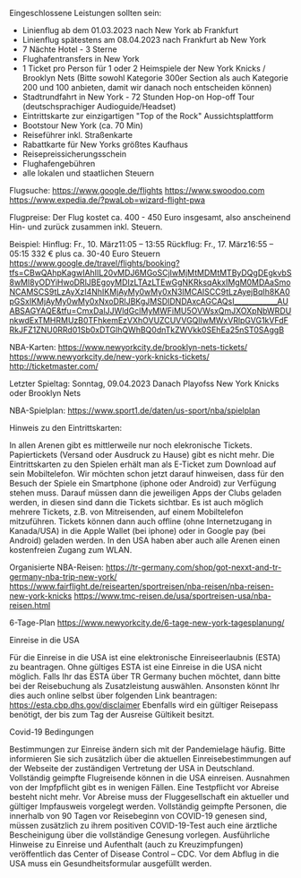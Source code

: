 Eingeschlossene Leistungen sollten sein:

- Linienflug ab dem 01.03.2023 nach New York ab Frankfurt
- Linienflug spätestens am 08.04.2023 nach Frankfurt ab New York 
- 7 Nächte Hotel - 3 Sterne
- Flughafentransfers in New York
- 1 Ticket pro Person für 1 oder 2 Heimspiele der New York Knicks / Brooklyn Nets (Bitte sowohl Kategorie 300er Section als auch Kategorie 200 und 100 anbieten, damit wir danach noch entscheiden können)
- Stadtrundfahrt in New York - 72 Stunden Hop-on Hop-off Tour (deutschsprachiger Audioguide/Headset)
- Eintrittskarte zur einzigartigen "Top of the Rock" Aussichtsplattform
- Bootstour New York (ca. 70 Min)
- Reiseführer inkl. Straßenkarte
- Rabattkarte für New Yorks größtes Kaufhaus
- Reisepreissicherungsschein
- Flughafengebühren
- alle lokalen und staatlichen Steuern


Flugsuche:
https://www.google.de/flights
https://www.swoodoo.com
https://www.expedia.de/?pwaLob=wizard-flight-pwa

Flugpreise:
Der Flug kostet ca. 400 - 450 Euro insgesamt, also anscheinend Hin- und zurück zusammen inkl. Steuern.

Beispiel: 
Hinflug: Fr., 10. März11:05 – 13:55
Rückflug: Fr., 17. März16:55 – 05:15
332 € plus ca. 30-40 Euro Steuern
https://www.google.de/travel/flights/booking?tfs=CBwQAhpKagwIAhIIL20vMDJ6MGoSCjIwMjMtMDMtMTByDQgDEgkvbS8wMl8yODYiHwoDRlJBEgoyMDIzLTAzLTEwGgNKRksqAkxIMgM0MDAaSmoNCAMSCS9tLzAyXzI4NhIKMjAyMy0wMy0xN3IMCAISCC9tLzAyejBqIh8KA0pGSxIKMjAyMy0wMy0xNxoDRlJBKgJMSDIDNDAxcAGCAQsI____________AUABSAGYAQE&tfu=CmxDalJJWldGclMyMWFiMU5OVWsxQmJXOXpNbWRDUnkwdExTMHRMUzB0TFhkemEzVXhOVUZCUVVGQlIwMWxVRlpGVG1kVFdFRkJFZ1ZNU0RRd01Sb0xDTGlhQWhBQ0dnTkZWVkk0SEhEa25nST0SAggB


NBA-Karten:
https://www.newyorkcity.de/brooklyn-nets-tickets/
https://www.newyorkcity.de/new-york-knicks-tickets/
http://ticketmaster.com/

Letzter Spieltag: Sonntag, 09.04.2023
Danach Playofss
New York Knicks oder Brooklyn Nets

NBA-Spielplan:
https://www.sport1.de/daten/us-sport/nba/spielplan

Hinweis zu den Eintrittskarten:

In allen Arenen gibt es mittlerweile nur noch elekronische Tickets. Papiertickets (Versand oder Ausdruck zu Hause) gibt es nicht mehr. Die Eintrittskarten zu den Spielen erhält man als E-Ticket zum Download auf sein Mobiltelefon. 
Wir möchten schon jetzt darauf hinweisen, dass für den Besuch der Spiele ein Smartphone (iphone oder Android) zur Verfügung stehen muss. Darauf müssen dann die jeweiligen Apps der Clubs geladen werden, in diesen sind dann die Tickets sichtbar. 
Es ist auch möglich mehrere Tickets, z.B. von Mitreisenden, auf einem Mobiltelefon mitzuführen. Tickets können dann auch offline (ohne Internetzugang in Kanada/USA) in die Apple Wallet (bei iphone) oder in Google pay (bei Android) geladen werden. 
In den USA haben aber auch alle Arenen einen kostenfreien Zugang zum WLAN.

Organisierte NBA-Reisen:
https://tr-germany.com/shop/got-nexxt-and-tr-germany-nba-trip-new-york/
https://www.fairflight.de/reisearten/sportreisen/nba-reisen/nba-reisen-new-york-knicks
https://www.tmc-reisen.de/usa/sportreisen-usa/nba-reisen.html




6-Tage-Plan
https://www.newyorkcity.de/6-tage-new-york-tagesplanung/

Einreise in die USA 

Für die Einreise in die USA ist eine elektronische Einreiseerlaubnis (ESTA) zu beantragen. Ohne gültiges ESTA ist eine Einreise in die USA nicht möglich. Falls Ihr das ESTA über TR Germany buchen möchtet, dann bitte bei der Reisebuchung als Zusatzleistung auswählen. Ansonsten könnt Ihr dies auch online selbst über folgenden Link beantragen: https://esta.cbp.dhs.gov/disclaimer
Ebenfalls wird ein gültiger Reisepass benötigt, der bis zum Tag der Ausreise Gültikeit besitzt.

Covid-19 Bedingungen

Bestimmungen zur Einreise ändern sich mit der Pandemielage häufig. Bitte informieren Sie sich zusätzlich über die aktuellen Einreisebestimmungen auf der Webseite der zuständigen Vertretung der USA in Deutschland.
Vollständig geimpfte Flugreisende können in die USA einreisen. Ausnahmen von der Impfpflicht gibt es in wenigen Fällen. Eine Testpflicht vor Abreise besteht nicht mehr.
Vor Abreise muss der Fluggesellschaft ein aktueller und gültiger Impfausweis vorgelegt werden.
Vollständig geimpfte Personen, die innerhalb von 90 Tagen vor Reisebeginn von COVID-19 genesen sind, müssen zusätzlich zu ihrem positiven COVID-19-Test auch eine ärztliche Bescheinigung über die vollständige Genesung vorlegen.
Ausführliche Hinweise zu Einreise und Aufenthalt (auch zu Kreuzimpfungen) veröffentlich das Center of Disease Control – CDC.
Vor dem Abflug in die USA muss ein Gesundheitsformular ausgefüllt werden.







